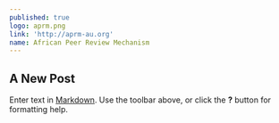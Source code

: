 ```yaml
---
published: true
logo: aprm.png
link: 'http://aprm-au.org'
name: African Peer Review Mechanism
---
```

## A New Post

Enter text in [Markdown](http://daringfireball.net/projects/markdown/). Use the toolbar above, or click the **?** button for formatting help.
